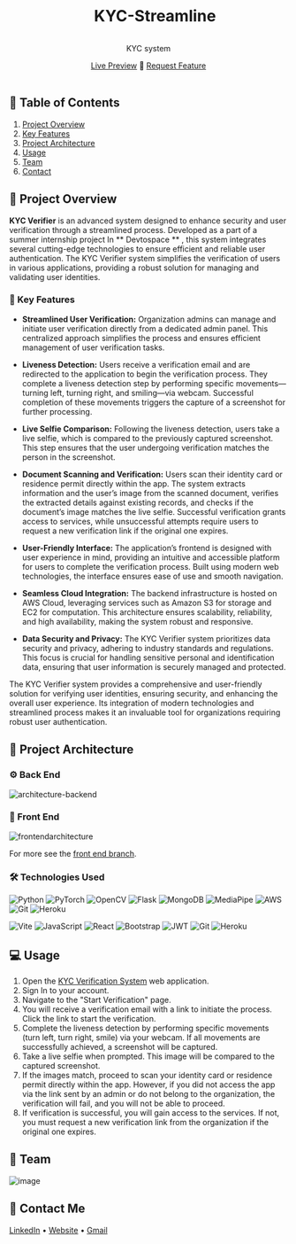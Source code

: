 <div align="center">
  <div id="user-content-toc">
    <ul>
      <summary><h1 style="display: inline-block;">KYC-Streamline</h1></summary>
    </ul>
  </div>
  
  <p>KYC system</p>
    <a href="https://kyc-frontend-c55789bd2cfd.herokuapp.com/" target="_blank">Live Preview</a>
    🦷
    <a href="https://github.com/Hamagistral/TeethSeg/issues" target="_blank">Request Feature</a>
</div>
<br>

## 📝 Table of Contents

1. [ Project Overview ](#introduction)
2. [ Key Features ](#features)
3. [ Project Architecture ](#arch)
4. [ Usage ](#usage)
5. [ Team ](#team)
6. [ Contact ](#contact)

<a name="introduction"></a>
## 🔬 Project Overview

**KYC Verifier** is an advanced system designed to enhance security and user verification through a streamlined process. Developed as a part of a summer internship project In ** Devtospace ** , this system integrates several cutting-edge technologies to ensure efficient and reliable user authentication. The KYC Verifier system simplifies the verification of users in various applications, providing a robust solution for managing and validating user identities.

### 🔌 Key Features

- **Streamlined User Verification:** Organization admins can manage and initiate user verification directly from a dedicated admin panel. This centralized approach simplifies the process and ensures efficient management of user verification tasks.

- **Liveness Detection:** Users receive a verification email and are redirected to the application to begin the verification process. They complete a liveness detection step by performing specific movements—turning left, turning right, and smiling—via webcam. Successful completion of these movements triggers the capture of a screenshot for further processing.

- **Live Selfie Comparison:** Following the liveness detection, users take a live selfie, which is compared to the previously captured screenshot. This step ensures that the user undergoing verification matches the person in the screenshot.

- **Document Scanning and Verification:** Users scan their identity card or residence permit directly within the app. The system extracts information and the user’s image from the scanned document, verifies the extracted details against existing records, and checks if the document’s image matches the live selfie. Successful verification grants access to services, while unsuccessful attempts require users to request a new verification link if the original one expires.

- **User-Friendly Interface:** The application’s frontend is designed with user experience in mind, providing an intuitive and accessible platform for users to complete the verification process. Built using modern web technologies, the interface ensures ease of use and smooth navigation.

- **Seamless Cloud Integration:** The backend infrastructure is hosted on AWS Cloud, leveraging services such as Amazon S3 for storage and EC2 for computation. This architecture ensures scalability, reliability, and high availability, making the system robust and responsive.

- **Data Security and Privacy:** The KYC Verifier system prioritizes data security and privacy, adhering to industry standards and regulations. This focus is crucial for handling sensitive personal and identification data, ensuring that user information is securely managed and protected.


The KYC Verifier system provides a comprehensive and user-friendly solution for verifying user identities, ensuring security, and enhancing the overall user experience. Its integration of modern technologies and streamlined process makes it an invaluable tool for organizations requiring robust user authentication.

<a name="arch"></a>
## 📝 Project Architecture

### ⚙️ Back End

![architecture-backend](https://github.com/Hamagistral/TeethSeg/assets/66017329/3eddbe6e-1afb-4a52-8128-006367c0d670)

### 🎨 Front End

![frontendarchitecture](https://github.com/Hamagistral/TeethSeg/assets/66017329/2fb117b5-8dc9-4ac6-a9f0-7f7a2a15e122)

For more see the [front end branch](https://github.com/Hamagistral/TeethSeg/tree/frontend).

### 🛠️ Technologies Used

![Python](https://img.shields.io/badge/python-3670A0?style=for-the-badge&logo=python&logoColor=ffdd54)
![PyTorch](https://img.shields.io/badge/PyTorch-%23EE4C2C.svg?style=for-the-badge&logo=PyTorch&logoColor=white)
![OpenCV](https://img.shields.io/badge/OpenCV-%23000000.svg?style=for-the-badge&logo=opencv&logoColor=white)
![Flask](https://img.shields.io/badge/Flask-%23000000.svg?style=for-the-badge&logo=flask&logoColor=white)
![MongoDB](https://img.shields.io/badge/MongoDB-%2347A248.svg?style=for-the-badge&logo=mongodb&logoColor=white)
![MediaPipe](https://img.shields.io/badge/MediaPipe-%2347A248.svg?style=for-the-badge&logo=mediapipe&logoColor=white)
![AWS](https://img.shields.io/badge/AWS-%23FF9900.svg?style=for-the-badge&logo=amazon-aws&logoColor=white)
![Git](https://img.shields.io/badge/Git-%23F05032.svg?style=for-the-badge&logo=git&logoColor=white)
![Heroku](https://img.shields.io/badge/Heroku-%23430098.svg?style=for-the-badge&logo=heroku&logoColor=white)

![Vite](https://img.shields.io/badge/vite-%23646CFF.svg?style=for-the-badge&logo=vite&logoColor=white)
![JavaScript](https://img.shields.io/badge/javascript-%23323330.svg?style=for-the-badge&logo=javascript&logoColor=%23F7DF1E)
![React](https://img.shields.io/badge/react-%2320232a.svg?style=for-the-badge&logo=react&logoColor=%2361DAFB)
![Bootstrap](https://img.shields.io/badge/Bootstrap-%23563D7C.svg?style=for-the-badge&logo=bootstrap&logoColor=white)
![JWT](https://img.shields.io/badge/JWT-%232F6C8F.svg?style=for-the-badge&logo=json-web-tokens&logoColor=white)
![Git](https://img.shields.io/badge/Git-%23F05032.svg?style=for-the-badge&logo=git&logoColor=white)
![Heroku](https://img.shields.io/badge/Heroku-%23430098.svg?style=for-the-badge&logo=heroku&logoColor=white)

<a name="usage"></a>
## 💻 Usage

1. Open the [KYC Verification System](https://kyc-frontend-c55789bd2cfd.herokuapp.com/) web application.
2. Sign In to your account.
3. Navigate to the "Start Verification" page.
4. You will receive a verification email with a link to initiate the process. Click the link to start the verification.
5. Complete the liveness detection by performing specific movements (turn left, turn right, smile) via your webcam. If all movements are successfully achieved, a screenshot will be captured.
6. Take a live selfie when prompted. This image will be compared to the captured screenshot.
7. If the images match, proceed to scan your identity card or residence permit directly within the app. However, if you did not access the app via the link sent by an admin or do not belong to the organization, the verification will fail, and you will not be able to proceed.
8. If verification is successful, you will gain access to the services. If not, you must request a new verification link from the organization if the original one expires.
<a name="team"></a>
## 👥 Team

![image](https://github.com/Hamagistral/TeethSeg/assets/66017329/3608dd52-6d3f-4f88-8da8-f3592bc7d42e)

<a name="contact"></a>
## 📨 Contact Me

[LinkedIn](https://www.linkedin.com/in/ibtissam-ech-chaibi/) •
[Website](https://ibtissamportfolio.netlify.app/) •
[Gmail](hamza.echchaibi@gmail.com)
